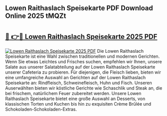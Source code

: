 ## Lowen Raithaslach Speisekarte PDF Download Online 2025 tMQZt

# <h2><a href="http://gccr8p.nevu.top/?p=Lowen+Raithaslach+Speisekarte">🔗 👉🔴 Lowen Raithaslach Speisekarte 2025 PDF</a></h2>

[![Lowen Raithaslach Speisekarte 2025 PDF](https://i.imgur.com/dBaPXMq.png)](http://gccr8p.nevu.top/?p=Lowen+Raithaslach+Speisekarte)
Die Lowen Raithaslach Speisekarte ist eine Wahl zwischen traditionellen und modernen Gerichten. Wenn Sie etwas Leichtes und Frisches suchen, empfehlen wir Ihnen, unsere Salate aus unserer Salatabteilung auf der Lowen Raithaslach Speisekarte unserer Cafeteria zu probieren. Für diejenigen, die Fleisch lieben, bieten wir eine umfangreiche Auswahl an Gerichten auf der Lowen Raithaslach Speisekarte an: Rindfleisch, Schweinefleisch, Huhn und Fisch. Unseren Auserwählten bieten wir köstliche Gerichte wie Schaschlik und Steak an, die bei frischem, natürlichem Feuer zubereitet werden. Unsere Lowen Raithaslach Speisekarte bietet eine große Auswahl an Desserts, von klassischen Torten und Kuchen bis hin zu exquisiten Crème Brûlée und Schokoladen-Schokoladen-Extras.
